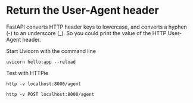 # Return the User-Agent header

FastAPI converts HTTP header keys to lowercase, and converts a hyphen (-) to an underscore (_). So you could print the value of the HTTP User-Agent header.

Start Uvicorn with the command line

    uvicorn hello:app --reload

Test with HTTPie

    http -v localhost:8000/agent

    http -v POST localhost:8000/agent